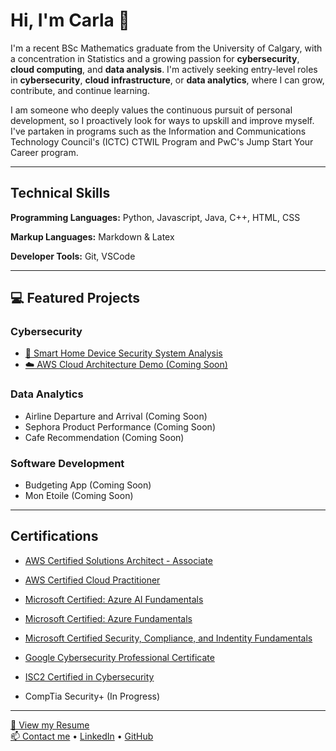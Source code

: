 # Hi, I'm Carla 👋

I'm a recent BSc Mathematics graduate from the University of Calgary, with a concentration in Statistics and a growing passion for **cybersecurity**, **cloud computing**, and **data analysis**. I'm actively seeking entry-level roles in **cybersecurity**, **cloud infrastructure**, or **data analytics**, where I can grow, contribute, and continue learning.

I am someone who deeply values the continuous pursuit of personal development, so I proactively look for ways to upskill and improve myself. I've partaken in programs such as the Information and Communications Technology Council's (ICTC) CTWIL Program and PwC's Jump Start Your Career program.   

*****

## Technical Skills 

**Programming Languages:** Python, Javascript, Java, C++, HTML, CSS

**Markup Languages:** Markdown & Latex

**Developer Tools:** Git, VSCode

*****

## 💻 Featured Projects

### Cybersecurity

- [🔐 Smart Home Device Security System Analysis](projects/smart-home-devices.md)
- [☁️ AWS Cloud Architecture Demo (Coming Soon)](projects/cloud-demo.md)

### Data Analytics

- Airline Departure and Arrival (Coming Soon)
- Sephora Product Performance (Coming Soon)
- Cafe Recommendation (Coming Soon)

### Software Development 

- Budgeting App (Coming Soon) 
- Mon Etoile (Coming Soon)

*****

## Certifications

- [AWS Certified Solutions Architect - Associate](https://www.credly.com/badges/15fbc078-2d41-40ae-8dda-aa28b4aac9ee/public_url)
- [AWS Certified Cloud Practitioner](https://www.credly.com/badges/23dcb64a-2f81-439b-b17c-9c2d6f6a42ba/public_url)
  
- [Microsoft Certified: Azure AI Fundamentals](https://learn.microsoft.com/api/credentials/share/en-us/JeanCarlaRomin-4831/86F1397E3008D188?sharingId=5D4CCB983F7B5792)
- [Microsoft Certified: Azure Fundamentals](https://learn.microsoft.com/api/credentials/share/en-us/JeanCarlaRomin-4831/85A91A8D87D61916?sharingId=5D4CCB983F7B5792)
- [Microsoft Certified Security, Compliance, and Indentity Fundamentals](https://learn.microsoft.com/api/credentials/share/en-us/JeanCarlaRomin-4831/319B7E91337070E4?sharingId=5D4CCB983F7B5792)

- [Google Cybersecurity Professional Certificate](https://www.credly.com/badges/048746bc-6b85-4186-a0c1-44f7e02e6212/public_url)
- [ISC2 Certified in Cybersecurity](https://www.credly.com/badges/5ef30350-f016-4a25-a1b6-e498d20074af/public_url)
- CompTia Security+ (In Progress)

*****

[📄 View my Resume](Resume-CS.pdf)  
[📫 Contact me](mailto:jeancarla.romin@outlook.com) • [LinkedIn](https://linkedin.com/in/jeancarlaromin) • [GitHub](https://github.com/jc-romin)

